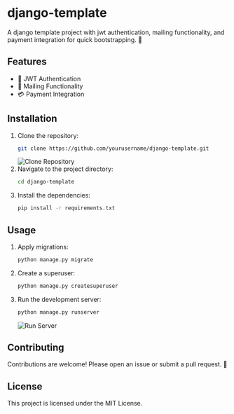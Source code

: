 # django-template
A django template project with jwt authentication, mailing functionality, and payment integration for quick bootstrapping. 🚀

## Features

- 🔐 JWT Authentication
- 📧 Mailing Functionality
- 💳 Payment Integration

## Installation

1. Clone the repository:
    ```sh
    git clone https://github.com/yourusername/django-template.git
    ```
    ![Clone Repository](https://media1.tenor.com/m/BWSjplDydIEAAAAC/mirror-image.gif)
2. Navigate to the project directory:
    ```sh
    cd django-template
    ```
3. Install the dependencies:
    ```sh
    pip install -r requirements.txt
    ```

## Usage

1. Apply migrations:
    ```sh
    python manage.py migrate
    ```
2. Create a superuser:
    ```sh
    python manage.py createsuperuser
    ```
3. Run the development server:
    ```sh
    python manage.py runserver
    ```
    ![Run Server](https://media.giphy.com/media/26ufdipQqU2lhNA4g/giphy.gif)

## Contributing

Contributions are welcome! Please open an issue or submit a pull request. 🙌

## License

This project is licensed under the MIT License.